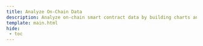```yaml
---
title: Analyze On-Chain Data 
description: Analyze on-chain smart contract data by building charts and dashboards to visualize data and track metrics for Moonbeam and Moonriver.
template: main.html
hide: 
 - toc
---
```


<h1 class='subsection-title'></h1>
<div class='subsection-wrapper'></div>
